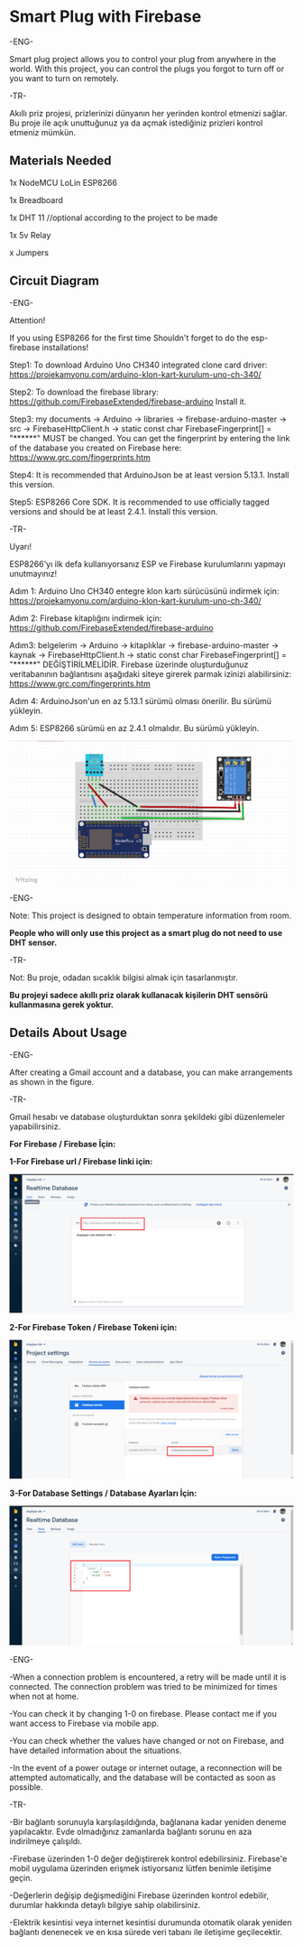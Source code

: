 # Smart Plug with Firebase

-ENG- 

Smart plug project allows you to control your plug from anywhere in the world. With this project, you can control the plugs you forgot to turn off or you want to turn on remotely.

-TR-
 
Akıllı priz projesi, prizlerinizi dünyanın her yerinden kontrol etmenizi sağlar. Bu proje ile açık unuttuğunuz ya da açmak istediğiniz prizleri kontrol etmeniz mümkün.

## Materials Needed

1x NodeMCU LoLin ESP8266

1x Breadboard

1x DHT 11     //optional according to the project to be made 

1x 5v Relay

x Jumpers


## Circuit Diagram

-ENG-

Attention! 

If you using ESP8266 for the first time Shouldn't forget to do the esp-firebase installations!

Step1: To download Arduino Uno CH340 integrated clone card driver:
https://projekamyonu.com/arduino-klon-kart-kurulum-uno-ch-340/

Step2: To download the firebase library:
https://github.com/FirebaseExtended/firebase-arduino
Install it.

Step3: my documents -> Arduino -> libraries -> firebase-arduino-master -> src -> FirebaseHttpClient.h -> static const char FirebaseFingerprint[] = "******"     MUST be changed. You can get the fingerprint by entering the link of the database you created on Firebase here:
https://www.grc.com/fingerprints.htm

Step4: It is recommended that ArduinoJson be at least version 5.13.1. Install this version.

Step5: ESP8266 Core SDK. It is recommended to use officially tagged versions and should be at least 2.4.1. Install this version.

-TR-

Uyarı!

ESP8266'yı ilk defa kullanıyorsanız ESP ve Firebase kurulumlarını yapmayı unutmayınız!

Adım 1: Arduino Uno CH340 entegre klon kartı sürücüsünü indirmek için:
https://projekamyonu.com/arduino-klon-kart-kurulum-uno-ch-340/

Adım 2: Firebase kitaplığını indirmek için:
https://github.com/FirebaseExtended/firebase-arduino

Adım3: belgelerim -> Arduino -> kitaplıklar -> firebase-arduino-master -> kaynak -> FirebaseHttpClient.h -> static const char FirebaseFingerprint[] = "******" DEĞİŞTİRİLMELİDİR. Firebase üzerinde oluşturduğunuz veritabanının bağlantısını aşağıdaki siteye girerek parmak izinizi alabilirsiniz:
https://www.grc.com/fingerprints.htm

Adım 4: ArduinoJson'un en az 5.13.1 sürümü olması önerilir. Bu sürümü yükleyin.

Adım 5: ESP8266 sürümü en az 2.4.1 olmalıdır. Bu sürümü yükleyin.



![img](images/4.png)



-ENG- 

Note: This project is designed to obtain temperature information from room. 

**People who will only use this project as a smart plug do not need to use DHT sensor.**

-TR- 

Not: Bu proje, odadan sıcaklık bilgisi almak için tasarlanmıştır.

**Bu projeyi sadece akıllı priz olarak kullanacak kişilerin DHT sensörü kullanmasına gerek yoktur.**



## Details About Usage

-ENG- 

After creating a Gmail account and a database, you can make arrangements as shown in the figure.

-TR-

Gmail hesabı ve database oluşturduktan sonra şekildeki gibi düzenlemeler yapabilirsiniz.

**For Firebase / Firebase İçin:**

**1-For Firebase url / Firebase linki için:**

![img](images/1.png)

**2-For Firebase Token / Firebase Tokeni için:**

![img](images/2.png)

**3-For Database Settings / Database Ayarları İçin:**

![img](images/3.png)


-ENG-


-When a connection problem is encountered, a retry will be made until it is connected. The connection problem was tried to be minimized for times when not at home.

-You can check it by changing 1-0 on firebase.
Please contact me if you want access to Firebase via mobile app.

-You can check whether the values have changed or not on Firebase, and have detailed information about the situations.

-In the event of a power outage or internet outage, a reconnection will be attempted automatically, and the database will be contacted as soon as possible.


-TR- 


-Bir bağlantı sorunuyla karşılaşıldığında, bağlanana kadar yeniden deneme yapılacaktır. Evde olmadığınız zamanlarda bağlantı sorunu en aza indirilmeye çalışıldı.

-Firebase üzerinden 1-0 değer değiştirerek kontrol edebilirsiniz.
Firebase'e mobil uygulama üzerinden erişmek istiyorsanız lütfen benimle iletişime geçin.

-Değerlerin değişip değişmediğini Firebase üzerinden kontrol edebilir, durumlar hakkında detaylı bilgiye sahip olabilirsiniz.

-Elektrik kesintisi veya internet kesintisi durumunda otomatik olarak yeniden bağlantı denenecek ve en kısa sürede veri tabanı ile iletişime geçilecektir.
